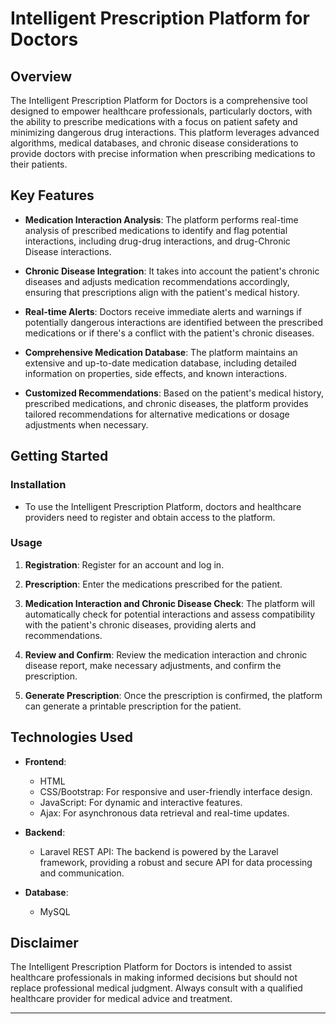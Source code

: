 # Intelligent Prescription Platform for Doctors

## Overview

The Intelligent Prescription Platform for Doctors is a comprehensive tool designed to empower healthcare professionals, particularly doctors, with the ability to prescribe medications with a focus on patient safety and minimizing dangerous drug interactions. This platform leverages advanced algorithms, medical databases, and chronic disease considerations to provide doctors with precise information when prescribing medications to their patients.

## Key Features

- **Medication Interaction Analysis**: The platform performs real-time analysis of prescribed medications to identify and flag potential interactions, including drug-drug interactions, and drug-Chronic Disease interactions.

- **Chronic Disease Integration**: It takes into account the patient's chronic diseases and adjusts medication recommendations accordingly, ensuring that prescriptions align with the patient's medical history.

- **Real-time Alerts**: Doctors receive immediate alerts and warnings if potentially dangerous interactions are identified between the prescribed medications or if there's a conflict with the patient's chronic diseases.

- **Comprehensive Medication Database**: The platform maintains an extensive and up-to-date medication database, including detailed information on properties, side effects, and known interactions.
  
- **Customized Recommendations**: Based on the patient's medical history, prescribed medications, and chronic diseases, the platform provides tailored recommendations for alternative medications or dosage adjustments when necessary.

## Getting Started

### Installation

- To use the Intelligent Prescription Platform, doctors and healthcare providers need to register and obtain access to the platform.

### Usage

1. **Registration**: Register for an account and log in.

3. **Prescription**: Enter the medications prescribed for the patient.

4. **Medication Interaction and Chronic Disease Check**: The platform will automatically check for potential interactions and assess compatibility with the patient's chronic diseases, providing alerts and recommendations.

5. **Review and Confirm**: Review the medication interaction and chronic disease report, make necessary adjustments, and confirm the prescription.

6. **Generate Prescription**: Once the prescription is confirmed, the platform can generate a printable prescription for the patient.
   
## Technologies Used

- **Frontend**:
  - HTML
  - CSS/Bootstrap: For responsive and user-friendly interface design.
  - JavaScript: For dynamic and interactive features.
  - Ajax: For asynchronous data retrieval and real-time updates.

- **Backend**:
  - Laravel REST API: The backend is powered by the Laravel framework, providing a robust and secure API for data processing and communication.

- **Database**:
  - MySQL


## Disclaimer

The Intelligent Prescription Platform for Doctors is intended to assist healthcare professionals in making informed decisions but should not replace professional medical judgment. Always consult with a qualified healthcare provider for medical advice and treatment.

---
